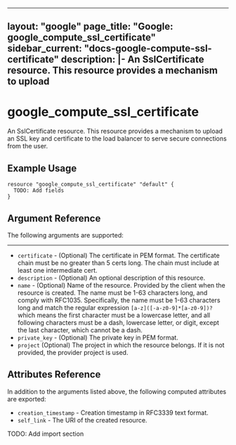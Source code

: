 <!---
 ----------------------------------------------------------------------------

     ***     AUTO GENERATED CODE    ***    AUTO GENERATED CODE     ***

 ----------------------------------------------------------------------------

     This file is automatically generated by terraform-codegen and manual
     changes will be clobbered when the file is regenerated.

     Please read more about how to change this file in README.md and
     CONTRIBUTING.md located at the root of this package.

 ----------------------------------------------------------------------------
--->
---
layout: "google"
page_title: "Google: google_compute_ssl_certificate"
sidebar_current: "docs-google-compute-ssl-certificate"
description: |-
  An SslCertificate resource. This resource provides a mechanism to upload
---

# google\_compute\_ssl\_certificate

An SslCertificate resource. This resource provides a mechanism to upload
an SSL key and certificate to the load balancer to serve secure
connections from the user.


## Example Usage

```hcl
resource "google_compute_ssl_certificate" "default" {
  TODO: Add fields
}
```

## Argument Reference

The following arguments are supported:



- - -

* `certificate` -
  (Optional)
  The certificate in PEM format.
The certificate chain must be no greater than 5 certs long.
The chain must include at least one intermediate cert.
* `description` -
  (Optional)
  An optional description of this resource.
* `name` -
  (Optional)
  Name of the resource. Provided by the client when the resource is
created. The name must be 1-63 characters long, and comply with
RFC1035. Specifically, the name must be 1-63 characters long and match
the regular expression `[a-z]([-a-z0-9]*[a-z0-9])?` which means the
first character must be a lowercase letter, and all following
characters must be a dash, lowercase letter, or digit, except the last
character, which cannot be a dash.
* `private_key` -
  (Optional)
  The private key in PEM format.
* `project` (Optional) The project in which the resource belongs.
    If it is not provided, the provider project is used.






## Attributes Reference

In addition to the arguments listed above, the following computed attributes are exported:

* `creation_timestamp` -
  Creation timestamp in RFC3339 text format.
* `self_link` - The URI of the created resource.



TODO: Add import section
